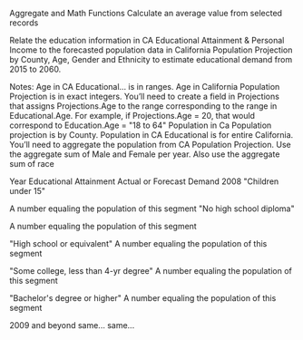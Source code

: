 Aggregate and Math Functions
Calculate an average value from selected records

Relate the education information in CA Educational Attainment & Personal Income to the forecasted population data in California Population Projection by County, Age, Gender and Ethnicity to estimate educational demand from 2015 to 2060.

Notes:
Age in CA Educational… is in ranges. Age in California Population Projection is in exact integers. You’ll need to create a field in Projections that assigns Projections.Age to the range corresponding to the range in Educational.Age. For example, if Projections.Age = 20, that would correspond to Education.Age = "18 to 64"
Population in Ca Population projection is by County. Population in CA Educational is for entire California. You’ll need to aggregate the population from CA Population Projection. 
Use the aggregate sum of Male and Female per year. Also use the aggregate sum of race


Year
Educational Attainment
Actual or Forecast Demand
2008
"Children under 15"




A number equaling the population of this segment
"No high school diploma"


A number equaling the population of this segment


"High school or equivalent"
A number equaling the population of this segment


"Some college, less than 4-yr degree"
A number equaling the population of this segment


"Bachelor's degree or higher"
A number equaling the population of this segment


2009 and beyond
same...
same...
